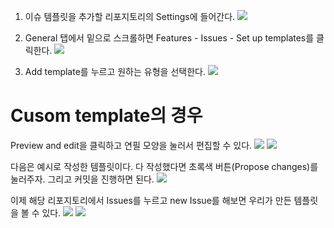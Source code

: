 1. 이슈 템플릿을 추가할 리포지토리의 Settings에 들어간다.
![](/public/git-github-issue-template-1.png)

2. General 탭에서 밑으로 스크롤하면 Features - Issues - Set up templates를 클릭한다.
![](git-github-issue-template-2.png)

1. Add template를 누르고 원하는 유형을 선택한다.
![](git-github-issue-template-3.png)

# Cusom template의 경우
Preview and edit을 클릭하고 연필 모양을 눌러서 편집할 수 있다.
![](git-github-issue-template-4.png)
![](git-github-issue-template-5.png)

다음은 예시로 작성한 템플릿이다. 다 작성했다면 초록색 버튼(Propose changes)를 눌러주자.
그리고 커밋을 진행하면 된다.
![](git-github-issue-template-6.png)

이제 해당 리포지토리에서 Issues를 누르고 new Issue를 해보면 우리가 만든 템플릿을 볼 수 있다.
![](git-github-issue-template-7.png)
![](git-github-issue-template-8.png)